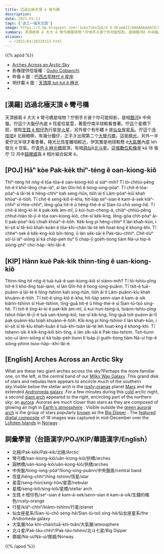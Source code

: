 ```yaml
---
title: 迒過北極天頂 ê 彎弓橋
description:
date: 2021-01-13
tags: ['逐工一幅天文圖']
image: https://1.bp.blogspot.com/-1ukn7sboZyE/X_6-OCumA2I/AAAAAAAAAC0/Xjahik__9QcU77ShMZuxbKsc6RddX9LkwCLcBGAsYHQ/s1080/ArcticSky_Cobianchi_1080_annotated.jpeg
summary: 天頂彼兩 ê 大大 ê 彎弓橋是啥物？佇倒手爿彼个你可能知影，是咱銀河ê 中央盤。
aliases:
  - /2021/01/20210113.html
---
```


{{% apod %}}

- [Arches Across an Arctic Sky](https://apod.nasa.gov/apod/ap210113.html)
- 影像提供佮版權：[Giulio Cobianchi](https://giuliocobianchi.com/about/)
- 昨昏 ê 圖：[巴西古早時代 ê 星座](https://apod.nasa.gov/apod/ap210113.html)
- 明仔載 ê 圖：[天頂厚 tut-tut ê 極光](https://apod-taigi.blogspot.com/2021/01/20210114.html)
-


## [漢羅] 迒過北極天頂 ê 彎弓橋

天頂彼兩 ê 大大 ê 彎弓橋是啥物？佇倒手爿彼个你可能知影，是咱[銀河](https://solarsystem.nasa.gov/resources/285/the-milky-way-galaxy/)ê 中央盤。佇這个大盤仔內底 ê 恆星佮星雲，著愛佇南半球較看會著。佇這个星橋下跤，彼粒[生鉎 ê 柑仔色](https://apod.nasa.gov/apod/ap970804.html)行星是[火星](https://solarsystem.nasa.gov/planets/mars/overview/)，另外彼个有形體 ê 是[仙女座星系](https://apod.nasa.gov/apod/ap150830.html)。佇這个[冷吱吱](https://pbs.twimg.com/media/DKSyMr2UEAAUL70?format=jpg)ê 北極暗暝，有幾分鐘仔，正手爿出現第二个[大彎弓橋](https://apod.nasa.gov/apod/ap200531.html)，這是[極光](https://spaceplace.nasa.gov/aurora/en/)，另外一半愛佇北半球才看會著。極光比恆星離咱較近，伊其實是地球較懸 ê[大氣層](https://www.nasa.gov/mission_pages/sunearth/science/atmosphere-layers2.html)內底 leh 發光 ê 空氣。佇[青色 ê 極光橋](https://apod.nasa.gov/apod/ap190322.html)面頂，有咱[熟似](https://apod.nasa.gov/apod/ap210112.html)ê[北斗星](https://en.wikipedia.org/wiki/Big_Dipper)。[這張數位影像](https://giuliocobianchi.com/gallery/capture-the-night/)是 kā 18 張佇 12 月中[踮挪威](https://en.wikipedia.org/wiki/Norway)翕 ê 相片組合起來 ê。

## [POJ] Hāⁿ kòe Pak-ke̍k thiⁿ-téng ê oan-kiong-kiô

Thiⁿ-téng hit nn̄g-ê tōa-tōa-ê oan-kiong-kiô sī siáⁿ-mih? Tī tò-chhiú-pêng hit-ê lí khó-lêng chai-iáⁿ, sī lán Gîn-hô ê tiong-iong-pôaⁿ. Tī chi̍t-ê tōa-pôaⁿ-á lāi-té ê hêng-chhiⁿ kah seng-hûn, tio̍h ài tī Lâm-pôaⁿ-kiû khah khòaⁿ-ē-tio̍h. Tī chit-ê seng-kiô ē-kha, hit-lia̍p seⁿ-sian ê kam-á-sek kiâⁿ-chhiⁿ sī Hóe-chhiⁿ, lēng-gōa hit-ê ū hêng-thé-ê sī Sian-lú-chō seng-hē. Tī chit-ê léng-ki-ki ê pak-ke̍k àm-mî, ū kúi-hun-cheng-á, chiàⁿ-chhiú-pêng chhut-hiān tē-jī-ê tōa oan-kiong-kiô, che-sī ke̍k-kng, lēng-gōa chi̍t-pòaⁿ ài-tī pak-pòaⁿ-kiû chiah khòaⁿ-ē-tio̍h. Ke̍k-kng pí hêng-chhiⁿ lî lán khah-kūn, i kî-si̍t sī tē-kiû khah-koân ê tōa-khì-chân lāi-té leh hoat-kng ê khong-khì. Tī chheⁿ-sek ê ke̍k-kng-kiô bīn-téng, ū lán se̍k-sāi ê Pak-táu-chhiⁿ. Chit-tiuⁿ só͘-ūi iáⁿ-siōng sī kā cha̍p-peh tiuⁿ tī cha̍p-jī goe̍h-tiong tiám  Ná-ui hip-ê siòng-phìⁿ cho͘-ha̍p--khí-lâi-ê.

## [KIP] Hānn kuè Pak-ki̍k thinn-tíng ê uan-kiong-kiô

Thinn-tíng hit nn̄g-ê tuā-tuā-ê uan-kiong-kiô sī siánn-mih? Tī tò-tshíu-pîng hit-ê lí khó-lîng tsai-iánn, sī lán Gîn-hô ê tiong-iong-puânn. Tī tsi̍t-ê tuā-puânn-á lāi-té ê hîng-tshinn kah sing-hûn, tio̍h ài tī Lâm-puânn-kîu khah khuànn-ē-tio̍h. Tī tsit-ê sing-kiô ē-kha, hit-lia̍p senn-sian ê kam-á-sik kiânn-tshinn sī Hué-tshinn, līng-guā hit-ê ū hîng-thé-ê sī Sian-lú-tsō sing-hē. Tī tsit-ê líng-ki-ki ê pak-ki̍k àm-mî, ū kuí-hun-tsing-á, tsiànn-tshíu-pîng tshut-hiān tē-jī-ê tuā uan-kiong-kiô, tse-sī ki̍k-kng, līng-guā tsi̍t-puànn ài-tī pak-puànn-kîu tsiah khuànn-ē-tio̍h. Ki̍k-kng pí hîng-tshinn lî lán khah-kūn, i kî-si̍t sī tē-kîu khah-kuân ê tuā-khì-tsân lāi-té leh huat-kng ê khong-khì. Tī tshenn-sik ê ki̍k-kng-kiô bīn-tíng, ū lán si̍k-sāi ê Pak-táu-tshinn. Tsit-tiunn sóo-uī iánn-siōng sī kā tsa̍p-peh tiunn tī tsa̍p-jī gue̍h-tiong tiám Ná-ui hip-ê siòng-phìnn tsoo-ha̍p--khí-lâi-ê.

## [English] Arches Across an Arctic Sky  

What are these two giant arches across the sky?Perhaps the more familiar one, on the left, is the central band of our [Milky Way Galaxy](https://solarsystem.nasa.gov/resources/285/the-milky-way-galaxy/) .This grand disk of stars and nebulas here appears to encircle much of the southern sky.Visible below the stellar arch is the [rusty-orange](https://apod.nasa.gov/apod/ap970804.html) planet [Mars](https://solarsystem.nasa.gov/planets/mars/overview/) and the extended [Andromeda galaxy](https://apod.nasa.gov/apod/ap150830.html) .For a few minutes during this [cold](https://pbs.twimg.com/media/DKSyMr2UEAAUL70?format=jpg) arctic night, a second [giant arch](https://apod.nasa.gov/apod/ap200531.html) appeared to the right, encircling part of the northern sky: an [aurora](https://spaceplace.nasa.gov/aurora/en/) .Auroras are much closer than stars as they are composed of glowing air high in [Earth's atmosphere](https://www.nasa.gov/mission_pages/sunearth/science/atmosphere-layers2.html) . Visible outside the [green auroral arch](https://apod.nasa.gov/apod/ap190322.html) is the group of stars popularly [known](https://apod.nasa.gov/apod/ap210112.html) as the [Big Dipper](https://en.wikipedia.org/wiki/Big_Dipper) . The [featured digital composite](https://giuliocobianchi.com/gallery/capture-the-night/) of 18 images was captured in mid-December over the [Lofoten Islands](https://youtu.be/mg67iIFivDo) in [Norway](https://en.wikipedia.org/wiki/Norway) .

## 詞彙學習（台語漢字/POJ/KIP/華語漢字/English）

- 北極/Pak-ke̍k/Pak-ki̍k/北極/Arctic
- 彎弓橋/oan-kiong-kiô/uân-kiong-kiô/拱橋/arches
- 圓栱橋/oân-kong-kiô/uân-kong-kiô/拱橋/arches
- 中央盤/tiong-iong-pôaⁿ/tiong-iong-puânn/中央盤面/central band
- 恆星/hêng-chhiⁿ/hîng-tshinn/恆星/star
- 星雲/seng-hûn/sing-hûn/星雲/nebular
- 星橋/seng-kiô/sing-kiô/星橋/stellar arch
- 生鉎 ê 柑仔色/seⁿ-sian ê kam-á-sek/senn-sian ê kam-á-sik/生鏽的橘色/rusty-orange
- 行星/kiâⁿ-chhiⁿ/kiânn-tshinn/行星/planet
- 仙女座星系/Sian-lú-chō seng-hē/Sian-lú-tsō sing-hē/仙女座星系/the Andromeda galaxy
- 大氣層/tōa-khì-chân/tuā-khì-tsân/大氣層/atmosphere
- 北斗星/Pak-táu-chhiⁿ/Pak-táu-tshinn/北斗七星/Big Dipper
- 挪威/Ná-ui/Ná-ui/挪威/Norway

{{% /apod %}}

